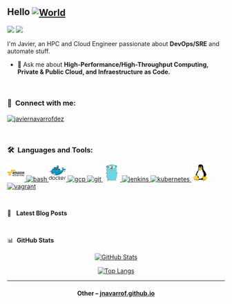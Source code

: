 <h2>Hello <a href="#" style="vertical-align: middle;"><img src="https://bestanimations.com/uploads/gifs/726892854earth-spinning-rotating-animation-14.gif" alt="World" width="50px"></a></h2>

![](https://visitor-badge.glitch.me/badge?page_id=jnavarrof.jnavarrof)
![](https://komarev.com/ghpvc/?username=jnavarrof&label=Profile%20views&color=0e75b6&style=flat)

I'm Javier, an HPC and Cloud Engineer passionate about **DevOps/SRE** and automate stuff.

- 💬 Ask me about **High-Performance/High-Throughput Computing, Private & Public Cloud, and Infraestructure as Code.**


<br/>

<h3 align="left">🔗 &nbsp;Connect with me:</h3>
<p align="left">
<a href="https://linkedin.com/in/javiernavarrofdez" target="blank"><img align="center" src="https://raw.githubusercontent.com/rahuldkjain/github-profile-readme-generator/master/src/images/icons/Social/linked-in-alt.svg" alt="javiernavarrofdez" height="30" width="40" /></a>
</p>

<br/>

<h3 align="left">🛠️ &nbsp;Languages and Tools:</h3>
<p align="left">
<a href="https://aws.amazon.com" target="_blank" rel="noreferrer"><img src="https://raw.githubusercontent.com/devicons/devicon/master/icons/amazonwebservices/amazonwebservices-original-wordmark.svg" alt="aws" width="40" height="40"/> </a> <a href="https://www.gnu.org/software/bash/" target="_blank" rel="noreferrer"> <img src="https://www.vectorlogo.zone/logos/gnu_bash/gnu_bash-icon.svg" alt="bash" width="40" height="40"/> </a> <a href="https://www.docker.com/" target="_blank" rel="noreferrer"> <img src="https://raw.githubusercontent.com/devicons/devicon/master/icons/docker/docker-original-wordmark.svg" alt="docker" width="40" height="40"/> </a> <a href="https://cloud.google.com" target="_blank" rel="noreferrer"> <img src="https://www.vectorlogo.zone/logos/google_cloud/google_cloud-icon.svg" alt="gcp" width="40" height="40"/> </a> <a href="https://git-scm.com/" target="_blank" rel="noreferrer"> <img src="https://www.vectorlogo.zone/logos/git-scm/git-scm-icon.svg" alt="git" width="40" height="40"/> </a> <a href="https://golang.org" target="_blank" rel="noreferrer"> <img src="https://raw.githubusercontent.com/devicons/devicon/master/icons/go/go-original.svg" alt="go" width="40" height="40"/> </a> <a href="https://www.jenkins.io" target="_blank" rel="noreferrer"> <img src="https://www.vectorlogo.zone/logos/jenkins/jenkins-icon.svg" alt="jenkins" width="40" height="40"/> </a> <a href="https://kubernetes.io" target="_blank" rel="noreferrer"> <img src="https://www.vectorlogo.zone/logos/kubernetes/kubernetes-icon.svg" alt="kubernetes" width="40" height="40"/> </a> <a href="https://www.linux.org/" target="_blank" rel="noreferrer"> <img src="https://raw.githubusercontent.com/devicons/devicon/master/icons/linux/linux-original.svg" alt="linux" width="40" height="40"/> </a> <a href="https://www.vagrantup.com/" target="_blank" rel="noreferrer"> <img src="https://www.vectorlogo.zone/logos/vagrantup/vagrantup-icon.svg" alt="vagrant" width="40" height="40"/> </a> 
</p>


<!--
<code><img height="20" src="https://raw.githubusercontent.com/github/explore/80688e429a7d4ef2fca1e82350fe8e3517d3494d/topics/javascript/javascript.png"></code>
<code><img height="20" src="https://raw.githubusercontent.com/github/explore/80688e429a7d4ef2fca1e82350fe8e3517d3494d/topics/vue/vue.png"></code>
<code><img height="20" src="https://raw.githubusercontent.com/github/explore/80688e429a7d4ef2fca1e82350fe8e3517d3494d/topics/react/react.png"></code>
<code><img height="20" src="https://raw.githubusercontent.com/github/explore/5c058a388828bb5fde0bcafd4bc867b5bb3f26f3/topics/graphql/graphql.png"></code>
<code><img height="20" src="https://raw.githubusercontent.com/github/explore/80688e429a7d4ef2fca1e82350fe8e3517d3494d/topics/nodejs/nodejs.png"></code>
<code><img height="20" src="https://raw.githubusercontent.com/github/explore/80688e429a7d4ef2fca1e82350fe8e3517d3494d/topics/cpp/cpp.png"></code>
<code><img height="20" src="https://raw.githubusercontent.com/github/explore/80688e429a7d4ef2fca1e82350fe8e3517d3494d/topics/python/python.png"></code>
<code><img height="20" src="https://raw.githubusercontent.com/github/explore/80688e429a7d4ef2fca1e82350fe8e3517d3494d/topics/mysql/mysql.png"></code>
<code><img height="20" src="https://raw.githubusercontent.com/github/explore/80688e429a7d4ef2fca1e82350fe8e3517d3494d/topics/firebase/firebase.png"></code>
<code><img height="20" src="https://raw.githubusercontent.com/github/explore/80688e429a7d4ef2fca1e82350fe8e3517d3494d/topics/git/git.png"></code>
-->

<br/>

📕 &nbsp; **Latest Blog Posts**
<!-- https://jnavarrof.github.io/feed.xml -->
<!-- BLOG-POST-LIST:START -->
<!-- BLOG-POST-LIST:END -->

<br/>

📊 &nbsp;**GitHub Stats**
<p align="center">
<a href="https://github.com/jnavarrof/github-readme-stats">
  <img align="center" src="https://github-readme-stats.vercel.app/api?username=jnavarrof&count_private=true&show_icons=true&repo=github-readme-stats"  alt="GitHub Stats" />
</a>
</p>
<p align="center">
<a href="https://github.com/jnavarrof/convoychat">
  <img align="center" src="https://github-readme-stats.vercel.app/api/top-langs/?username=jnavarrof&layout=compact" alt="Top Langs" />
</a>
</p>

---

<h4 align="center">Other – <a href='https://jnavarrof.github.io' target="_blank">jnavarrof.github.io</a><h4>
